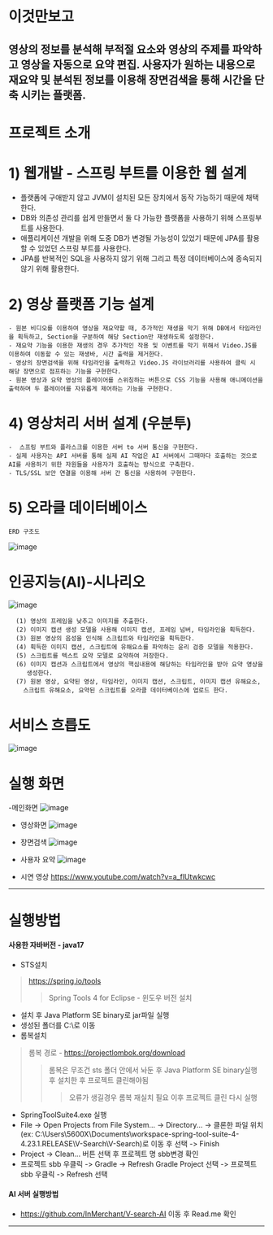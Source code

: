 # 이것만보고
영상의 정보를 분석해 부적절 요소와 영상의 주제를 파악하고 영상을 자동으로 요약 편집.
사용자가 원하는 내용으로 재요약 및 분석된 정보를 이용해 장면검색을 통해 시간을 단축 시키는 플랫폼. 
---
# 프로젝트 소개


# 1) 웹개발 - 스프링 부트를 이용한 웹 설계
- 플랫폼에 구애받지 않고 JVM이 설치된 모든 장치에서 동작 가능하기 때문에 채택한다.
- DB와 의존성 관리를 쉽게 만들면서 둘 다 가능한 플랫폼을 사용하기 위해 스프링부트를 사용한다.
- 애플리케이션 개발을 위해 도중 DB가 변경될 가능성이 있었기 때문에 JPA를 활용할 수 있었던 스프링 부트를 사용한다.
- JPA를 반복적인 SQL을 사용하지 않기 위해 그리고 특정 데이터베이스에 종속되지 않기 위해 활용한다.

# 2) 영상 플랫폼 기능 설계
	- 원본 비디오를 이용하여 영상을 재요약할 때, 추가적인 재생을 막기 위해 DB에서 타임라인을 획득하고, Section을 구분하여 해당 Section만 재생하도록 설정한다.
	- 재요약 기능을 이용한 재생의 경우 추가적인 작용 및 이벤트를 막기 위해서 Video.JS를 이용하여 이동할 수 있는 재생바, 시간 출력을 제거한다.
	- 영상의 장면검색을 위해 타임라인을 출력하고 Video.JS 라이브러리를 사용하여 클릭 시 해당 장면으로 점프하는 기능을 구현한다.
	- 원본 영상과 요약 영상의 플레이어를 스위칭하는 버튼으로 CSS 기능을 사용해 애니메이션을 출력하며 두 플레이어를 자유롭게 제어하는 기능을 구현한다.
# 4) 영상처리 서버 설계 (우분투)
	-  스프링 부트와 플라스크를 이용한 서버 to 서버 통신을 구현한다.
	- 실제 사용자는 API 서버를 통해 실제 AI 작업은 AI 서버에서 그때마다 호출하는 것으로 AI를 사용하기 위한 자원들을 사용자가 호출하는 방식으로 구축한다.
	- TLS/SSL 보안 연결을 이용해 서버 간 통신을 사용하여 구현한다.
    
# 5) 오라클 데이터베이스
    ERD 구조도
   ![image](https://github.com/user-attachments/assets/a3c4afe4-be36-477b-b73e-14c0cb7d4405)


# 인공지능(AI)-시나리오

![image](https://github.com/user-attachments/assets/e1dc9ce7-6755-419e-9df1-a65f556b657f)

      (1) 영상의 프레임을 낮추고 이미지를 추출한다.
      (2) 이미지 캡션 생성 모델을 사용해 이미지 캡션, 프레임 넘버, 타임라인을 획득한다.
      (3) 원본 영상의 음성을 인식해 스크립트와 타임라인을 획득한다.
      (4) 획득한 이미지 캡션, 스크립트에 유해요소를 파악하는 윤리 검증 모델을 적용한다.
      (5) 스크립트를 텍스트 요약 모델로 요약하여 저장한다.
      (6) 이미지 캡션과 스크립트에서 영상의 핵심내용에 해당하는 타임라인을 받아 요약 영상을
         생성한다.
      (7) 원본 영상, 요약된 영상, 타임라인, 이미지 캡션, 스크립트, 이미지 캡션 유해요소, 
        스크립트 유해요소, 요약된 스크립트를 오라클 데이터베이스에 업로드 한다.


# 서비스 흐릅도 

![image](https://github.com/user-attachments/assets/80adad4c-f169-4f43-b298-552b87f9e4b9)

# 실행 화면
-메인화면
![image](https://github.com/user-attachments/assets/d5f713eb-9b6d-4eff-a558-ddac42141952)

- 영상화면
![image](https://github.com/user-attachments/assets/a4cb9309-dfaa-4660-b8cb-61a0da380f88)

- 장면검색
![image](https://github.com/user-attachments/assets/756424e6-6ba5-42d3-ad4d-e5915eec506e)

- 사용자 요약
![image](https://github.com/user-attachments/assets/81120ac5-6c75-4e99-aab6-bd44a8716699)

- 시연 영상
<https://www.youtube.com/watch?v=a_flUtwkcwc>
---

# 실행방법

#### 사용한 자바버전 - java17
+ STS설치
> https://spring.io/tools
>> Spring Tools 4 for Eclipse - 윈도우 버전 설치
+ 설치 후 Java Platform SE binary로 jar파일 실행
+ 생성된 폴더를 C:\로 이동
+ 롬복설치
> 롬복 경로 - https://projectlombok.org/download 
>> 롬복은 무조건 sts 폴더 안에서 놔둔 후 Java Platform SE binary실행 후 설치한 후 프로젝트 클린해야됨
>>> 오류가 생길경우 롬복 재실치 필요 이후 프로젝트 클린 다시 실행
+ SpringToolSuite4.exe 실행
+ File -> Open Projects from File System... -> Directory... -> 클론한 파일 위치(ex: C:\Users\5600X\Documents\workspace-spring-tool-suite-4-4.23.1.RELEASE\V-Search\V-Search)로 이동 후 선택 -> Finish
+ Project -> Clean... 버튼 선택 후 프로젝트 명 sbb변경 확인
+ 프로젝트 sbb 우클릭 -> Gradle -> Refresh Gradle Project 선택 -> 프로젝트 sbb 우클릭 -> Refresh 선택

#### AI 서버 실행방법
+ <https://github.com/InMerchant/V-search-AI> 이동 후 Read.me 확인
---

